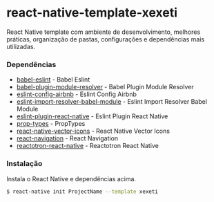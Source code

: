 # react-native-template-xexeti

React Native template com ambiente de desenvolvimento, melhores práticas, organização de pastas, configurações e dependências mais utilizadas.


### Dependências

* [babel-eslint] - Babel Eslint
* [babel-plugin-module-resolver] - Babel Plugin Module Resolver
* [eslint-config-airbnb] - Eslint Config Airbnb
* [eslint-import-resolver-babel-module] - Eslint Import Resolver Babel Module
* [eslint-plugin-react-native] - Eslint Plugin React Native
* [prop-types] - PropTypes
* [react-native-vector-icons] - React Native Vector Icons
* [react-navigation] - React Navigation
* [reactotron-react-native] - Reactotron React Native


### Instalação

Instala o React Native e dependências acima.

```sh
$ react-native init ProjectName --template xexeti
```


[//]: # (These are reference links used in the body of this note and get stripped out when the markdown processor does its job. There is no need to format nicely because it shouldn't be seen. Thanks SO - http://stackoverflow.com/questions/4823468/store-comments-in-markdown-syntax)

   [babel-eslint]: <https://github.com/babel/babel-eslint>
   [babel-plugin-module-resolver]: <https://github.com/tleunen/babel-plugin-module-resolver>
   [eslint-config-airbnb]: <https://github.com/airbnb/javascript/tree/master/packages/eslint-config-airbnb>
   [eslint-import-resolver-babel-module]: <https://github.com/tleunen/eslint-import-resolver-babel-module>
   [eslint-plugin-react-native]: <https://github.com/Intellicode/eslint-plugin-react-native>
   [prop-types]: <https://github.com/facebook/prop-types>
   [react-native-vector-icons]: <https://github.com/oblador/react-native-vector-icons>
   [react-navigation]: <https://reactnavigation.org/>
   [reactotron-react-native]: <https://github.com/infinitered/reactotron>
